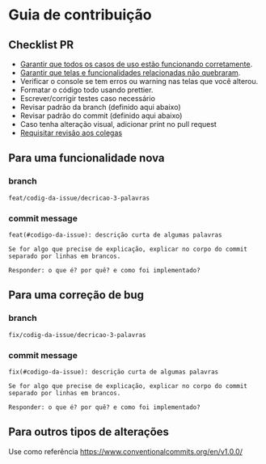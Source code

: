 # Guia de contribuição

## Checklist PR

- [Garantir que todos os casos de uso estão funcionando corretamente](https://youtu.be/KtHURppq0GY).
- [Garantir que telas e funcionalidades relacionadas não quebraram](https://youtu.be/KtHURppq0GY).
- Verificar o console se tem erros ou warning nas telas que você alterou.
- Formatar o código todo usando prettier.
- Escrever/corrigir testes caso necessário
- Revisar padrão da branch (definido aqui abaixo)
- Revisar padrão do commit (definido aqui abaixo)
- Caso tenha alteração visual, adicionar print no pull request
- [Requisitar revisão aos colegas](https://docs.github.com/en/pull-requests/collaborating-with-pull-requests/proposing-changes-to-your-work-with-pull-requests/requesting-a-pull-request-review)

## Para uma funcionalidade nova

### branch

`feat/codig-da-issue/decricao-3-palavras`

### commit message

```
feat(#codigo-da-issue): descrição curta de algumas palavras

Se for algo que precise de explicação, explicar no corpo do commit
separado por linhas em brancos.

Responder: o que é? por quê? e como foi implementado?
```

## Para uma correção de bug

### branch
`fix/codig-da-issue/decricao-3-palavras`

### commit message

```
fix(#codigo-da-issue): descrição curta de algumas palavras

Se for algo que precise de explicação, explicar no corpo do commit
separado por linhas em brancos.

Responder: o que é? por quê? e como foi implementado?
```

## Para outros tipos de alterações
Use como referência https://www.conventionalcommits.org/en/v1.0.0/